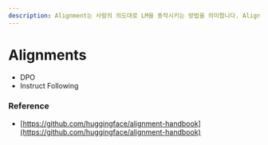 ```yaml
---
description: Alignment는 사람의 의도대로 LM을 동작시키는 방법을 의미합니다. Alignment의 방법을 알아봅시다.
---
```


# Alignments

* DPO
* Instruct Following





### Reference

* [https://github.com/huggingface/alignment-handbook](https://github.com/huggingface/alignment-handbook)
